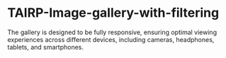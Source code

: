# TAIRP-Image-gallery-with-filtering
The gallery is designed to be fully responsive, ensuring optimal viewing experiences across different devices, including cameras, headphones, tablets, and smartphones.
